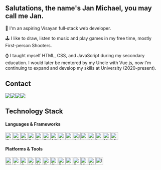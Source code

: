 ## Salutations, the name's Jan Michael, you may call me Jan.
👤 I'm an aspiring Visayan full-stack web developer.

:joystick: I like to draw, listen to music and play games in my free time, mostly First-person Shooters.

⌚ I taught myself HTML, CSS, and JavaScript during my secondary education. I would later be mentored by my Uncle with Vue.js, now I'm continuing to expand and develop my skills at University (2020-present).

## Contact
<div style="display:flex">
  <a href="mailto:jangarot@gmail.com" target="_blank"><img src="https://img.shields.io/badge/-jangarot@gmail.com-c71610?style=flat-round&logo=Gmail&logoColor=white"/></a>
  <a href="mailto:19101864@gmail.com" target="_blank"><img src="https://img.shields.io/badge/-19101864@gmail.com-c71610?style=flat-round&logo=Gmail&logoColor=white"/></a>
  <a href="https://www.linkedin.com/in/jan-garot-5b8822102/" target="_blank"><img src="https://img.shields.io/badge/-Jan_Garot-0077b5?style=flat-round&logo=Linkedin&logoColor=white"/></a>
  <a href="https://discord.com/users/281902156490211329" target="_blank"><img src="https://img.shields.io/badge/-Heischichou%235403-5865F2?style=flat-round&logo=Discord&logoColor=white"/></a>
</div>

## Technology Stack

#### Languages & Frameworks
<div style="display:flex">
  <img title="C" src="https://cdn.jsdelivr.net/gh/devicons/devicon/icons/c/c-original.svg" style="height:24px" />
  <img title="HTML" src="https://cdn.jsdelivr.net/gh/devicons/devicon/icons/html5/html5-original.svg" style="height:24px" />
  <img title="CSS" src="https://cdn.jsdelivr.net/gh/devicons/devicon/icons/css3/css3-original.svg" style="height:24px" />
  <img title="Bootstrap" src="https://cdn.jsdelivr.net/gh/devicons/devicon/icons/bootstrap/bootstrap-original.svg" style="height:24px" />
  <img title="Sass" src="https://cdn.jsdelivr.net/gh/devicons/devicon/icons/sass/sass-original.svg" style="height:24px" />
  <img title="PHP" src="https://cdn.jsdelivr.net/gh/devicons/devicon/icons/php/php-plain.svg" style="height:24px" />
  <img title="ASP.NET" src="https://cdn.jsdelivr.net/gh/devicons/devicon/icons/dot-net/dot-net-original.svg" style="height:24px" />
  <img title="Java" src="https://cdn.jsdelivr.net/gh/devicons/devicon/icons/java/java-original.svg" style="height:24px" />
  <img title="Javascript" src="https://cdn.jsdelivr.net/gh/devicons/devicon/icons/javascript/javascript-plain.svg" style="height:24px" />
  <img title="jQuery" src="https://cdn.jsdelivr.net/gh/devicons/devicon/icons/jquery/jquery-original.svg" style="height:24px" />
  <img title="Jest" src="https://cdn.jsdelivr.net/gh/devicons/devicon/icons/jest/jest-plain.svg" style="height:24px" />
  <img title="Vue.js" src="https://cdn.jsdelivr.net/gh/devicons/devicon/icons/vuejs/vuejs-original.svg" style="height:24px" />
  <img title="Laravel" src="https://cdn.jsdelivr.net/gh/devicons/devicon/icons/laravel/laravel-plain.svg" style="height:24px" />
  <img title="MySQL" src="https://cdn.jsdelivr.net/gh/devicons/devicon/icons/mysql/mysql-original.svg" style="height:24px" />
  <img title="Microsoft SQL Server" src="https://cdn.jsdelivr.net/gh/devicons/devicon/icons/microsoftsqlserver/microsoftsqlserver-plain.svg" style="height:24px" />
</div>

#### Platforms & Tools
<div style="display:flex">
  <img title="Windows" src="https://cdn.jsdelivr.net/gh/devicons/devicon/icons/windows8/windows8-original.svg" style="height:24px" />
  <img title="Android" src="https://cdn.jsdelivr.net/gh/devicons/devicon/icons/android/android-plain.svg" style="height:24px" />
  <img title="Google Chrome" src="https://cdn.jsdelivr.net/gh/devicons/devicon/icons/chrome/chrome-original.svg" style="height:24px" />
  <img title="Ubuntu" src="https://cdn.jsdelivr.net/gh/devicons/devicon/icons/ubuntu/ubuntu-plain.svg" style="height:24px" />
  <img title="Slack" src="https://cdn.jsdelivr.net/gh/devicons/devicon/icons/slack/slack-original.svg" style="height:24px" />
  <img title="Figma" src="https://cdn.jsdelivr.net/gh/devicons/devicon/icons/figma/figma-original.svg" style="height:24px" />
  <img title="Git" src="https://cdn.jsdelivr.net/gh/devicons/devicon/icons/git/git-original.svg" style="height:24px" />
  <img title="BitBucket" src="https://cdn.jsdelivr.net/gh/devicons/devicon/icons/bitbucket/bitbucket-original.svg" style="height:24px" />
  <img title="Jira" src="https://cdn.jsdelivr.net/gh/devicons/devicon/icons/jira/jira-original.svg" style="height:24px" />
  <img title="Docker" src="https://cdn.jsdelivr.net/gh/devicons/devicon/icons/docker/docker-original.svg" style="height:24px" />
  <img title="Visual Studio Code" src="https://cdn.jsdelivr.net/gh/devicons/devicon/icons/vscode/vscode-original.svg" style="height:24px" />
  <img title="Microsoft Visual Studio" src="https://cdn.jsdelivr.net/gh/devicons/devicon/icons/visualstudio/visualstudio-plain.svg" style="height:24px" />
  <img title="IntelliJ IDEA Ultimate" src="https://cdn.jsdelivr.net/gh/devicons/devicon/icons/intellij/intellij-original.svg" style="height:24px" />
</div>
